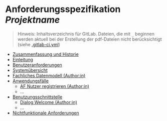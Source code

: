 
# Anforderungsspezifikation *Projektname*

> Hinweis: Inhaltsverzeichnis für GitLab. Dateien, die mit `_` beginnen werden aktuell bei der Erstellung der 
> pdf-Dateien nicht berücksichtigt (siehe [.gitlab-ci.yml](../.gitlab-ci.yml)) 

- [Zusammenfassung und Historie](01_Zusammenfassung_und_Historie.md)
- [Einleitung](02_Einleitung.md)
- [Benutzeranforderungen](03_Benutzeranforderungen.md)
- [Systemübersicht](04_Systemuebersicht.md)
- [Fachliches Datenmodell (Author:in)](05_FachlichesDatenmodell.md)
- [Anwendungsfälle](06_00_Anwendungsfaelle.md)
    - [AF Nutzer registrieren (Author:in)](06_01_AF_NutzerRegistrieren.md)
    - ...
- [Benutzungsschnittstelle](07_00_Benutzungsschnittstelle.md)
    - [Dialog Welcome (Author:in)](07_01_Dialog_Welcome.md) 
    - ...
- [Nichtfunktionale Anforderungen](08_Nichtfunktionale_Anforderungen.md)
    



